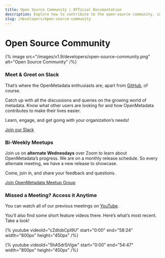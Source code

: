 ```yaml
---
title: Open Source Community | Official Documentation
description: Explore how to contribute to the open-source community, including issues, pull requests, and collaboration.
slug: /developers/open-source-community
---
```


# Open Source Community

{% image src="/images/v1.9/developers/open-source-community.png" alt="Open Source Community" /%}

### Meet & Greet on Slack
That’s where the OpenMetadata enthusiasts are;
apart from [GitHub](https://github.com/open-metadata/OpenMetadata), of course.

Catch up with all the discussions and queries on the growing world of metadata. Know what other users are looking for and how OpenMetadata contributes to make their lives easier.

Learn, engage, and get going with your organization’s needs!

[Join our Slack](https://slack.open-metadata.org/)

### Bi-Weekly Meetups
Join us on **alternate Wednesdays** over Zoom to learn about OpenMetadata’s progress. We are on a monthly release schedule. So every alternate meeting, we have a new release to showcase.

Come, join in, and share your feedback and questions.

[Join OpenMetadata Meetup Group](https://www.meetup.com/openmetadata-meetup-group/)

### Missed a Meeting? Access it Anytime
You can watch all of our previous meetings on [YouTube](https://www.youtube.com/channel/UCASsxvcVlbxzT-nd2Vh2ocg/featured).

You’ll also find some short feature videos there. Here’s what’s most recent. Take a look!

{% youtube videoId="cZdIobCpI9U" start="0:00" end="58:24" width="800px" height="450px" /%}

{% youtube videoId="5hA5dr5iVgw" start="0:00" end="54:47" width="800px" height="450px" /%}